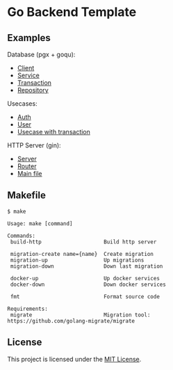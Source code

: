 # Go Backend Template

## Examples

Database (pgx + goqu):
  * [Client](./internal/database/client.go)
  * [Service](./internal/database/service.go)
  * [Transaction](./internal/database/transaction.go)
  * [Repository](./internal/database/repository/user.go)

Usecases:
  * [Auth](./internal/usecase/auth.go)
  * [User](./internal/usecase/user.go)
  * [Usecase with transaction](./internal/usecase/transaction.go)

HTTP Server (gin):
  * [Server](./api/http/server.go)
  * [Router](./api/http/router.go)
  * [Main file](./cmd/http/main.go)  

## Makefile

```shell
$ make

Usage: make [command]

Commands:
 build-http                    Build http server

 migration-create name={name}  Create migration
 migration-up                  Up migrations
 migration-down                Down last migration

 docker-up                     Up docker services
 docker-down                   Down docker services

 fmt                           Format source code

Requirements:
 migrate                       Migration tool: https://github.com/golang-migrate/migrate
```
## License

This project is licensed under the [MIT License](https://github.com/pvarentsov/go-backend-template/blob/main/LICENSE).
